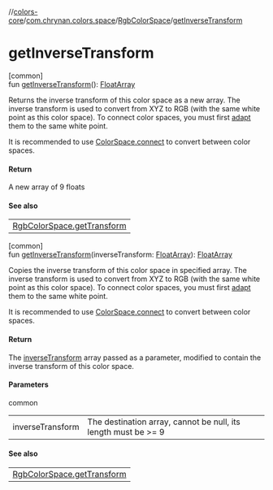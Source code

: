 //[colors-core](../../../index.md)/[com.chrynan.colors.space](../index.md)/[RgbColorSpace](index.md)/[getInverseTransform](get-inverse-transform.md)

# getInverseTransform

[common]\
fun [getInverseTransform](get-inverse-transform.md)(): [FloatArray](https://kotlinlang.org/api/latest/jvm/stdlib/kotlin/-float-array/index.html)

Returns the inverse transform of this color space as a new array. The inverse transform is used to convert from XYZ to RGB (with the same white point as this color space). To connect color spaces, you must first [adapt](../adapt.md) them to the same white point.

It is recommended to use [ColorSpace.connect](../connect.md) to convert between color spaces.

#### Return

A new array of 9 floats

#### See also

| |
|---|
| [RgbColorSpace.getTransform](get-transform.md) |

[common]\
fun [getInverseTransform](get-inverse-transform.md)(inverseTransform: [FloatArray](https://kotlinlang.org/api/latest/jvm/stdlib/kotlin/-float-array/index.html)): [FloatArray](https://kotlinlang.org/api/latest/jvm/stdlib/kotlin/-float-array/index.html)

Copies the inverse transform of this color space in specified array. The inverse transform is used to convert from XYZ to RGB (with the same white point as this color space). To connect color spaces, you must first [adapt](../adapt.md) them to the same white point.

It is recommended to use [ColorSpace.connect](../connect.md) to convert between color spaces.

#### Return

The [inverseTransform](get-inverse-transform.md) array passed as a parameter, modified to contain the inverse transform of this color space.

#### Parameters

common

| | |
|---|---|
| inverseTransform | The destination array, cannot be null, its length must be >= 9 |

#### See also

| |
|---|
| [RgbColorSpace.getTransform](get-transform.md) |
